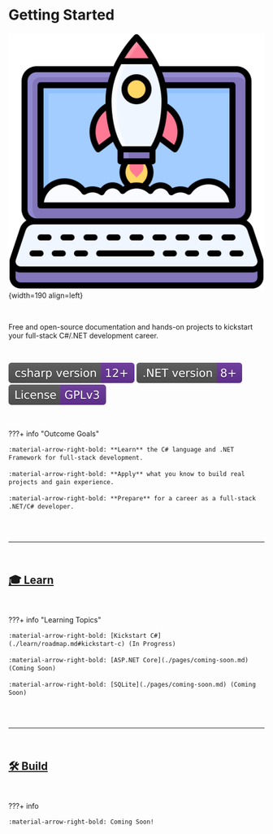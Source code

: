 # Getting Started

![](./assets/images/logo.png){width=190 align=left}

<br>

Free and open-source documentation and hands-on projects to kickstart your full-stack C#/.NET development career.

<br>

![](./assets/images/badges/CSharp-Version-12.svg)
![](./assets/images/badges/Net-Version-8.svg)
![](./assets/images/badges/License-GPLv3.svg)

<br>

???+ info "Outcome Goals"

    :material-arrow-right-bold: **Learn** the C# language and .NET Framework for full-stack development.

    :material-arrow-right-bold: **Apply** what you know to build real projects and gain experience.

    :material-arrow-right-bold: **Prepare** for a career as a full-stack .NET/C# developer.

<br>

<br>

---

<br>

## [🎓 Learn](./topics/roadmap.md)

<br>

???+ info "Learning Topics"

    :material-arrow-right-bold: [Kickstart C#](./learn/roadmap.md#kickstart-c) (In Progress)

    :material-arrow-right-bold: [ASP.NET Core](./pages/coming-soon.md) (Coming Soon)

    :material-arrow-right-bold: [SQLite](./pages/coming-soon.md) (Coming Soon)


<br>

<br>

---

<br>

## [🛠️ Build](./projects/start-here.md)

<br>

???+ info

    :material-arrow-right-bold: Coming Soon! 

<br>

<br>
